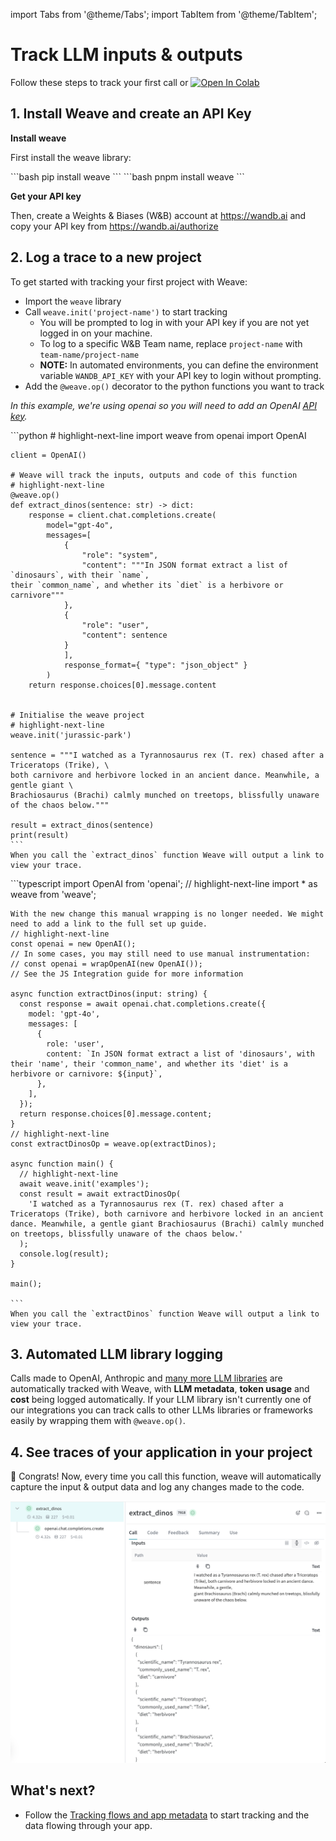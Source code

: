 import Tabs from '@theme/Tabs';
import TabItem from '@theme/TabItem';

# Track LLM inputs & outputs

<!-- TODO: Update wandb.me/weave-quickstart to match this new link -->

Follow these steps to track your first call or <a class="vertical-align-colab-button" target="_blank" href="http://wandb.me/weave_colab"><img src="https://colab.research.google.com/assets/colab-badge.svg" alt="Open In Colab"/></a>

## 1. Install Weave and create an API Key

**Install weave**

First install the weave library:

<Tabs groupId="programming-language" queryString>
  <TabItem value="python" label="Python" default>
    ```bash
    pip install weave
    ```
  </TabItem>
  <TabItem value="typescript" label="TypeScript">
    ```bash
    pnpm install weave
    ```
  </TabItem>
</Tabs>

**Get your API key**

Then, create a Weights & Biases (W&B) account at https://wandb.ai and copy your API key from https://wandb.ai/authorize

## 2. Log a trace to a new project

To get started with tracking your first project with Weave:

- Import the `weave` library
- Call `weave.init('project-name')` to start tracking
  - You will be prompted to log in with your API key if you are not yet logged in on your machine.
  - To log to a specific W&B Team name, replace `project-name` with `team-name/project-name`
  - **NOTE:** In automated environments, you can define the environment variable `WANDB_API_KEY` with your API key to login without prompting.
- Add the `@weave.op()` decorator to the python functions you want to track

_In this example, we're using openai so you will need to add an OpenAI [API key](https://platform.openai.com/docs/quickstart/step-2-setup-your-api-key)._

<Tabs groupId="programming-language" queryString>
  <TabItem value="python" label="Python" default>
    ```python
    # highlight-next-line
    import weave
    from openai import OpenAI

    client = OpenAI()

    # Weave will track the inputs, outputs and code of this function
    # highlight-next-line
    @weave.op()
    def extract_dinos(sentence: str) -> dict:
        response = client.chat.completions.create(
            model="gpt-4o",
            messages=[
                {
                    "role": "system",
                    "content": """In JSON format extract a list of `dinosaurs`, with their `name`,
    their `common_name`, and whether its `diet` is a herbivore or carnivore"""
                },
                {
                    "role": "user",
                    "content": sentence
                }
                ],
                response_format={ "type": "json_object" }
            )
        return response.choices[0].message.content


    # Initialise the weave project
    # highlight-next-line
    weave.init('jurassic-park')

    sentence = """I watched as a Tyrannosaurus rex (T. rex) chased after a Triceratops (Trike), \
    both carnivore and herbivore locked in an ancient dance. Meanwhile, a gentle giant \
    Brachiosaurus (Brachi) calmly munched on treetops, blissfully unaware of the chaos below."""

    result = extract_dinos(sentence)
    print(result)
    ```
    When you call the `extract_dinos` function Weave will output a link to view your trace.

  </TabItem>
  <TabItem value="typescript" label="TypeScript">
    ```typescript
    import OpenAI from 'openai';
    // highlight-next-line
    import * as weave from 'weave';
    
    With the new change this manual wrapping is no longer needed. We might need to add a link to the full set up guide.
    // highlight-next-line
    const openai = new OpenAI();
    // In some cases, you may still need to use manual instrumentation:
    // const openai = wrapOpenAI(new OpenAI());
    // See the JS Integration guide for more information

    async function extractDinos(input: string) {
      const response = await openai.chat.completions.create({
        model: 'gpt-4o',
        messages: [
          {
            role: 'user',
            content: `In JSON format extract a list of 'dinosaurs', with their 'name', their 'common_name', and whether its 'diet' is a herbivore or carnivore: ${input}`,
          },
        ],
      });
      return response.choices[0].message.content;
    }
    // highlight-next-line
    const extractDinosOp = weave.op(extractDinos);

    async function main() {
      // highlight-next-line
      await weave.init('examples');
      const result = await extractDinosOp(
        'I watched as a Tyrannosaurus rex (T. rex) chased after a Triceratops (Trike), both carnivore and herbivore locked in an ancient dance. Meanwhile, a gentle giant Brachiosaurus (Brachi) calmly munched on treetops, blissfully unaware of the chaos below.'
      );
      console.log(result);
    }

    main();

    ```
    When you call the `extractDinos` function Weave will output a link to view your trace.

  </TabItem>
</Tabs>

## 3. Automated LLM library logging

Calls made to OpenAI, Anthropic and [many more LLM libraries](./guides/integrations/index.md) are automatically tracked with Weave, with **LLM metadata**, **token usage** and **cost** being logged automatically. If your LLM library isn't currently one of our integrations you can track calls to other LLMs libraries or frameworks easily by wrapping them with `@weave.op()`.

## 4. See traces of your application in your project

🎉 Congrats! Now, every time you call this function, weave will automatically capture the input & output data and log any changes made to the code.

![Weave Trace Outputs 1](../static/img/tutorial_trace_1.png)

## What's next?

- Follow the [Tracking flows and app metadata](/tutorial-tracing_2) to start tracking and the data flowing through your app.
